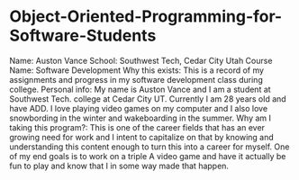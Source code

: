 # Object-Oriented-Programming-for-Software-Students
Name: Auston Vance
School: Southwest Tech, Cedar City Utah
Course Name: Software Development
Why this exists: This is a record of my assignments and progress in my software development class during college.
Personal info: My name is Auston Vance and I am a student at Southwest Tech. college at Cedar City UT. Currently I am 28 years old and have ADD. I love playing video games on my computer and I also love snowbording in the winter and wakeboarding in the summer. 
Why am I taking this program?: This is one of the career fields that has an ever growing need for work and I intent to capitalize on that by knowing and understanding this content enough to turn this into a career for myself. One of my end goals is to work on a triple A video game and have it actually be fun to play and know that I in some way made that happen.
